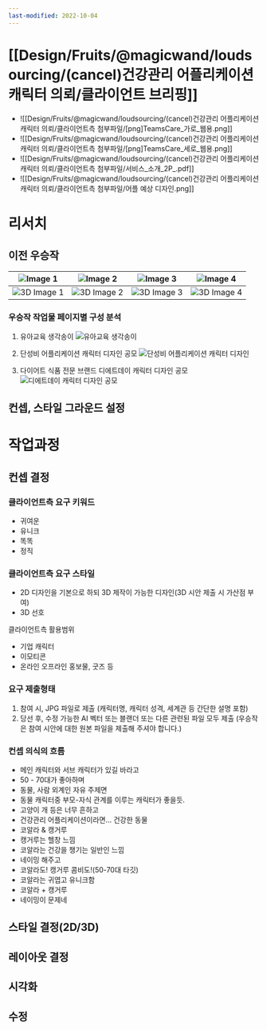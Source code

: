 ```yaml
---
last-modified: 2022-10-04
---
```

# [[Design/Fruits/@magicwand/loudsourcing/(cancel)건강관리 어플리케이션 캐릭터 의뢰/클라이언트 브리핑]]
- ![[Design/Fruits/@magicwand/loudsourcing/(cancel)건강관리 어플리케이션 캐릭터 의뢰/클라이언트측 첨부파일/[png]TeamsCare_가로_웹용.png]]
- ![[Design/Fruits/@magicwand/loudsourcing/(cancel)건강관리 어플리케이션 캐릭터 의뢰/클라이언트측 첨부파일/[png]TeamsCare_세로_웹용.png]]
- ![[Design/Fruits/@magicwand/loudsourcing/(cancel)건강관리 어플리케이션 캐릭터 의뢰/클라이언트측 첨부파일/서비스_소개_2P_.pdf]]
- ![[Design/Fruits/@magicwand/loudsourcing/(cancel)건강관리 어플리케이션 캐릭터 의뢰/클라이언트측 첨부파일/어플 예상 디자인.png]]
# 리서치
## 이전 우승작
| ![Image 1](https://cdn-dantats.stunning.kr/prod/portfolios/9836af46-f871-42ec-8240-bb532ca1d4c5/covers/thsj8jzEgqgXadhZ.order_sub_3152758_1_220919050559.jpeg.small?q=70&t=crop&e=0x0&s=600x600)    | ![Image 2](https://cdn-dantats.stunning.kr/prod/portfolios/e27c2af7-632a-425b-9d7c-5c4b4433dba8/covers/6CTDWmXvqm5x5jtd.order_sub_3155196_1_220921201940.jpeg.small?q=70&t=crop&e=0x0&s=600x600)   | ![Image 3](https://cdn-dantats.stunning.kr/prod/portfolios/8fa5d60a-14bf-4047-b03f-b9057ac22d8b/covers/WrscMxh364hrKaHw.order_sub_3145339_1_220906234725.jpeg.small?q=70&t=crop&e=0x1&s=599x599)    | ![Image 4](https://cdn-dantats.stunning.kr/prod/portfolios/9d7e11e8-89a6-4d7d-bbb5-48a9b79c4750/covers/e2qdpQeTpygXxxMX.order_sub_3133723_1_220825225031.jpeg.small?q=70&t=crop&e=0x0&s=600x600)    |
| --------------------------------------------------------------------------------------------------------------------------------------------------------------------------------------------------- | -------------------------------------------------------------------------------------------------------------------------------------------------------------------------------------------------- | --------------------------------------------------------------------------------------------------------------------------------------------------------------------------------------------------- | --------------------------------------------------------------------------------------------------------------------------------------------------------------------------------------------------- |
| ![3D Image 1](https://cdn-dantats.stunning.kr/prod/portfolios/9d7e11e8-89a6-4d7d-bbb5-48a9b79c4750/covers/byALr459bESG4JFa.order_sub_3150542_1_220914205715.jpeg.small?q=70&t=crop&e=0x0&s=600x600) | ![3D Image 2](https://cdn-dantats.stunning.kr/prod/portfolios/3c8fbc82-b5c7-4624-b7e1-6485950ddd7d/covers/LXXTse38zVr6S28r.order_sub_3146393_1_220907235549.png.small?q=70&t=crop&e=0x0&s=600x600) | ![3D Image 3](https://cdn-dantats.stunning.kr/prod/portfolios/924d5683-783e-444b-ad2e-31786ec0a110/covers/LLYA7wjkMKX4SbvD.order_sub_3106414_1_220725212626.jpeg.small?q=70&t=crop&e=0x0&s=600x600) | ![3D Image 4](https://cdn-dantats.stunning.kr/prod/portfolios/9d7e11e8-89a6-4d7d-bbb5-48a9b79c4750/covers/zXvLQSFHYLchh9mM.order_sub_3122082_1_220811232546.jpeg.small?q=70&t=crop&e=0x0&s=600x600) |

### 우승작 작업물 페이지별 구성 분석
1. 유아교육 생각송이
	![유아교육 생각송이](https://cdn-dantats.stunning.kr/prod/portfolios/924d5683-783e-444b-ad2e-31786ec0a110/contents/6HnaX9dVGFMCrGhj.order_sub_3106414_1_220725212626.jpeg)

2. 단성비 어플리케이션 캐릭터 디자인 공모
	![단성비 어플리케이션 캐릭터 디자인](https://cdn-dantats.stunning.kr/prod/portfolios/9d7e11e8-89a6-4d7d-bbb5-48a9b79c4750/contents/Rz3BL8SYXjFztFyx.order_sub_3133723_1_220825225031.jpeg)
3. 다이어트 식품 전문 브랜드 디에트데이 캐릭터 디자인 공모
	![디에트데이 캐릭터 디자인 공모](https://cdn-dantats.stunning.kr/prod/portfolios/9d7e11e8-89a6-4d7d-bbb5-48a9b79c4750/contents/KRYYJJk3XLVZuqoZ.order_sub_3122082_1_220811232546.jpeg)

## 컨셉, 스타일 그라운드 설정

# 작업과정
## 컨셉 결정
### 클라이언트측 요구 키워드
- 귀여운
- 유니크
- 똑똑
- 정직

### 클라이언트측 요구 스타일
- 2D 디자인을 기본으로 하되 3D 제작이 가능한 디자인(3D 시안 제출 시 가산점 부여)
- 3D 선호

클라이언트측 활용범위
- 기업 캐릭터
- 이모티콘
- 온라인 오프라인 홍보물, 굿즈 등

### 요구 제출형태
1. 참여 시, JPG 파일로 제출 (캐릭터명, 캐릭터 성격, 세계관 등 간단한 설명 포함)  
2. 당선 후, 수정 가능한 AI 벡터 또는 블랜더 또는 다른 관련된 파일 모두 제출 (우승작은 참여 시안에 대한 원본 파일을 제출해 주셔야 합니다.)
### 컨셉 의식의 흐름
- 메인 캐릭터와 서브 캐릭터가 있길 바라고
- 50 - 70대가 좋아하며
- 동물, 사람 외계인 자유 주제면
- 동물 캐릭터중 부모-자식 관계를 이루는 캐릭터가 좋을듯.
- 고양이 개 등은 너무 흔하고
- 건강관리 어플리케이션이라면... 건강한 동물
- 코알라 & 캥거루
- 캥거루는 헬창 느낌
- 코알라는 건강을 챙기는 일반인 느낌
- 네이밍 해주고
- 코알라도! 캥거루 콤비도!(50-70대 타깃)
- 코알라는 귀엽고 유니크함
- 코알라 + 캥거루
- 네이밍이 문제네

## 스타일 결정(2D/3D)
## 레이아웃 결정
## 시각화
## 수정
